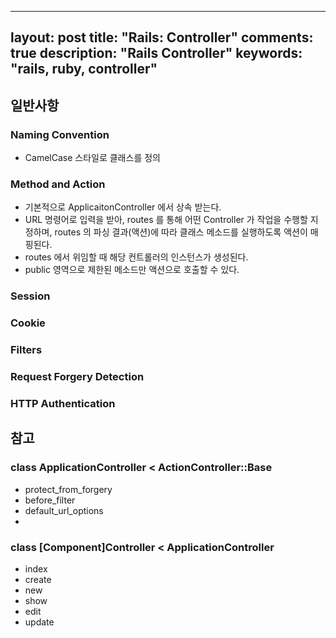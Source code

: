 
---
layout: post
title: "Rails: Controller"
comments: true
description: "Rails Controller"
keywords: "rails, ruby, controller"
---

## 일반사항 
### Naming Convention
- CamelCase 스타일로 클래스를 정의 
### Method and Action
- 기본적으로 ApplicaitonController 에서 상속 받는다. 
- URL 명령어로 입력을 받아, routes 를 통해 어떤 Controller 가 작업을 수행할 지 정하며, routes 의 파싱 결과(액션)에 따라 클래스 메소드를 실행하도록 액션이 매핑된다. 
- routes 에서 위임할 때 해당 컨트롤러의 인스턴스가 생성된다. 
- public 영역으로 제한된 메소드만 액션으로 호출할 수 있다. 
### Session
### Cookie
### Filters
### Request Forgery Detection
### HTTP Authentication


## 참고 
### class ApplicationController < ActionController::Base
- protect_from_forgery
- before_filter
- default_url_options
- 
### class [Component]Controller < ApplicationController
- index
- create
- new
- show
- edit 
- update
